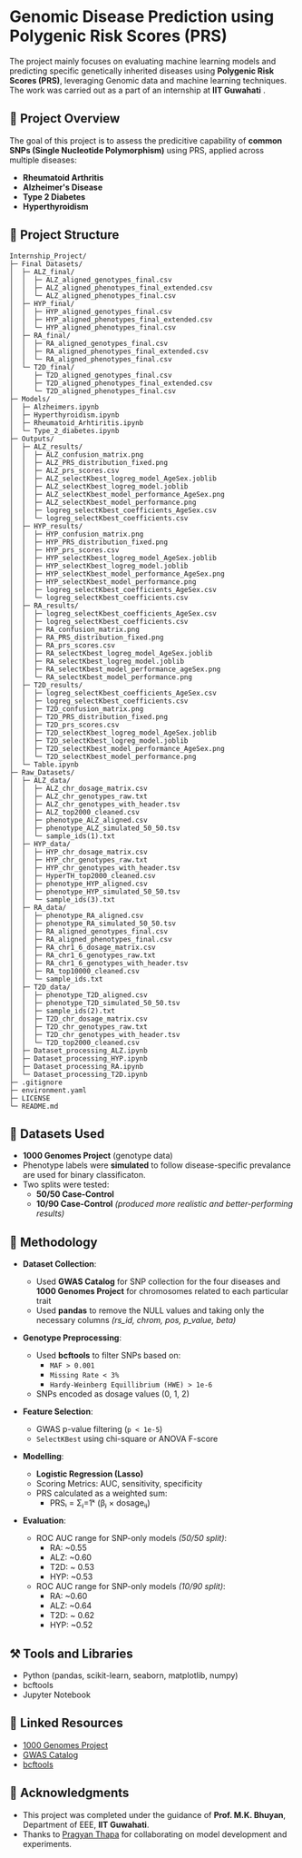 # Genomic Disease Prediction using Polygenic Risk Scores (PRS)

The project mainly focuses on evaluating machine learning models and predicting specific genetically inherited diseases using **Polygenic Risk Scores (PRS)**, leveraging Genomic data and machine learning techniques.
The work was carried out as a part of an internship at **IIT Guwahati** .

## 🔬 Project Overview

The goal of this project is to assess the predicitive capability of **common SNPs (Single Nucleotide Polymorphism)** using PRS, applied across multiple diseases:
- **Rheumatoid Arthritis**
- **Alzheimer's Disease**
- **Type 2 Diabetes**
- **Hyperthyroidism**

## 📁 Project Structure

```
Internship_Project/
├─ Final Datasets/
│  ├─ ALZ_final/
│  │  ├─ ALZ_aligned_genotypes_final.csv
│  │  ├─ ALZ_aligned_phenotypes_final_extended.csv
│  │  └─ ALZ_aligned_phenotypes_final.csv
│  ├─ HYP_final/
│  │  ├─ HYP_aligned_genotypes_final.csv
│  │  ├─ HYP_aligned_phenotypes_final_extended.csv
│  │  └─ HYP_aligned_phenotypes_final.csv
│  ├─ RA_final/
│  │  ├─ RA_aligned_genotypes_final.csv
│  │  ├─ RA_aligned_phenotypes_final_extended.csv
│  │  └─ RA_aligned_phenotypes_final.csv
│  └─ T2D_final/
│     ├─ T2D_aligned_genotypes_final.csv
│     ├─ T2D_aligned_phenotypes_final_extended.csv
│     └─ T2D_aligned_phenotypes_final.csv
├─ Models/
│  ├─ Alzheimers.ipynb
│  ├─ Hyperthyroidism.ipynb
│  ├─ Rheumatoid_Arhtiritis.ipynb
│  └─ Type_2_diabetes.ipynb
├─ Outputs/
│  ├─ ALZ_results/
│  │  ├─ ALZ_confusion_matrix.png
│  │  ├─ ALZ_PRS_distribution_fixed.png
│  │  ├─ ALZ_prs_scores.csv
│  │  ├─ ALZ_selectKbest_logreg_model_AgeSex.joblib
│  │  ├─ ALZ_selectKbest_logreg_model.joblib
│  │  ├─ ALZ_selectKbest_model_performance_AgeSex.png
│  │  ├─ ALZ_selectKbest_model_performance.png
│  │  ├─ logreg_selectKbest_coefficients_AgeSex.csv
│  │  └─ logreg_selectKbest_coefficients.csv
│  ├─ HYP_results/
│  │  ├─ HYP_confusion_matrix.png
│  │  ├─ HYP_PRS_distribution_fixed.png
│  │  ├─ HYP_prs_scores.csv
│  │  ├─ HYP_selectKbest_logreg_model_AgeSex.joblib
│  │  ├─ HYP_selectKbest_logreg_model.joblib
│  │  ├─ HYP_selectKbest_model_performance_AgeSex.png
│  │  ├─ HYP_selectKbest_model_performance.png
│  │  ├─ logreg_selectKbest_coefficients_AgeSex.csv
│  │  └─ logreg_selectKbest_coefficients.csv
│  ├─ RA_results/
│  │  ├─ logreg_selectKbest_coefficients_AgeSex.csv
│  │  ├─ logreg_selectKbest_coefficients.csv
│  │  ├─ RA_confusion_matrix.png
│  │  ├─ RA_PRS_distribution_fixed.png
│  │  ├─ RA_prs_scores.csv
│  │  ├─ RA_selectKbest_logreg_model_AgeSex.joblib
│  │  ├─ RA_selectKbest_logreg_model.joblib
│  │  ├─ RA_selectKbest_model_performance_ageSex.png
│  │  └─ RA_selectKbest_model_performance.png
│  ├─ T2D_results/
│  │  ├─ logreg_selectKbest_coefficients_AgeSex.csv
│  │  ├─ logreg_selectKbest_coefficients.csv
│  │  ├─ T2D_confusion_matrix.png
│  │  ├─ T2D_PRS_distribution_fixed.png
│  │  ├─ T2D_prs_scores.csv
│  │  ├─ T2D_selectKbest_logreg_model_AgeSex.joblib
│  │  ├─ T2D_selectKbest_logreg_model.joblib
│  │  ├─ T2D_selectKbest_model_performance_AgeSex.png
│  │  └─ T2D_selectKbest_model_performance.png
│  └─ Table.ipynb
├─ Raw_Datasets/
│  ├─ ALZ_data/
│  │  ├─ ALZ_chr_dosage_matrix.csv
│  │  ├─ ALZ_chr_genotypes_raw.txt
│  │  ├─ ALZ_chr_genotypes_with_header.tsv
│  │  ├─ ALZ_top2000_cleaned.csv
│  │  ├─ phenotype_ALZ_aligned.csv
│  │  ├─ phenotype_ALZ_simulated_50_50.tsv
│  │  └─ sample_ids(1).txt
│  ├─ HYP_data/
│  │  ├─ HYP_chr_dosage_matrix.csv
│  │  ├─ HYP_chr_genotypes_raw.txt
│  │  ├─ HYP_chr_genotypes_with_header.tsv
│  │  ├─ HyperTH_top2000_cleaned.csv
│  │  ├─ phenotype_HYP_aligned.csv
│  │  ├─ phenotype_HYP_simulated_50_50.tsv
│  │  └─ sample_ids(3).txt
│  ├─ RA_data/
│  │  ├─ phenotype_RA_aligned.csv
│  │  ├─ phenotype_RA_simulated_50_50.tsv
│  │  ├─ RA_aligned_genotypes_final.csv
│  │  ├─ RA_aligned_phenotypes_final.csv
│  │  ├─ RA_chr1_6_dosage_matrix.csv
│  │  ├─ RA_chr1_6_genotypes_raw.txt
│  │  ├─ RA_chr1_6_genotypes_with_header.tsv
│  │  ├─ RA_top10000_cleaned.csv
│  │  └─ sample_ids.txt
│  ├─ T2D_data/
│  │  ├─ phenotype_T2D_aligned.csv
│  │  ├─ phenotype_T2D_simulated_50_50.tsv
│  │  ├─ sample_ids(2).txt
│  │  ├─ T2D_chr_dosage_matrix.csv
│  │  ├─ T2D_chr_genotypes_raw.txt
│  │  ├─ T2D_chr_genotypes_with_header.tsv
│  │  └─ T2D_top2000_cleaned.csv
│  ├─ Dataset_processing_ALZ.ipynb
│  ├─ Dataset_processing_HYP.ipynb
│  ├─ Dataset_processing_RA.ipynb
│  └─ Dataset_processing_T2D.ipynb
├─ .gitignore
├─ environment.yaml
├─ LICENSE
└─ README.md
```

## 🧬 Datasets Used

- **1000 Genomes Project** (genotype data)
- Phenotype labels were **simulated** to follow disease-specific prevalance are used for binary classificaton.
- Two splits were tested:
  - **50/50 Case-Control**
  - **10/90 Case-Control** *(produced more realistic and better-performing results)*

## 🧠 Methodology

- **Dataset Collection**:
  - Used **GWAS Catalog** for SNP collection for the four diseases and **1000 Genomes Project** for chromosomes related to each particular trait
  - Used **pandas** to remove the NULL values and taking only the necessary columns *(rs_id, chrom, pos, p_value, beta)*

- **Genotype Preprocessing**:
  - Used **bcftools** to filter SNPs based on:
    - `MAF > 0.001`
    - `Missing Rate < 3%`
    - `Hardy-Weinberg Equillibrium (HWE) > 1e-6`
  - SNPs encoded as dosage values (0, 1, 2)

- **Feature Selection**:
  - GWAS p-value filtering (`p < 1e-5`)
  - `SelectKBest` using chi-square or ANOVA F-score

- **Modelling**:
  - **Logistic Regression (Lasso)**
  - Scoring Metrics: AUC, sensitivity, specificity
  - PRS calculated as a weighted sum:
    - PRSᵢ = Σⱼ=1ᵏ (βⱼ × dosageᵢⱼ)

- **Evaluation**:
  - ROC AUC range for SNP-only models *(50/50 split)*:
    - RA: ~0.55
    - ALZ: ~0.60
    - T2D: ~ 0.53
    - HYP: ~0.53
  - ROC AUC range for SNP-only models *(10/90 split)*:
    - RA: ~0.60
    - ALZ: ~0.64
    - T2D: ~ 0.62
    - HYP: ~0.52

## ⚒️ Tools and Libraries

- Python (pandas, scikit-learn, seaborn, matplotlib, numpy)
- bcftools
- Jupyter Notebook

## 🔗 Linked Resources

- [1000 Genomes Project](https://www.internationalgenome.org/)
- [GWAS Catalog](https://www.ebi.ac.uk/gwas/)
- [bcftools](https://github.com/samtools/bcftools)

## 🙌 Acknowledgments

- This project was completed under the guidance of **Prof. M.K. Bhuyan**, Department of EEE, **IIT Guwahati**.
- Thanks to [Pragyan Thapa](https://github.com/pragyanthapa) for collaborating on model development and experiments.
